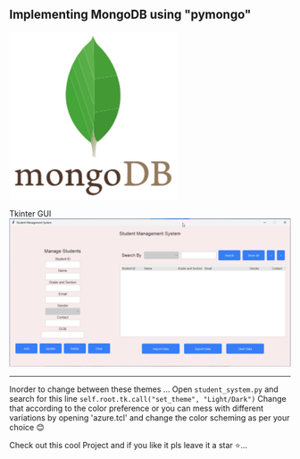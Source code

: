 Implementing MongoDB using "pymongo"
------------------------------------------------------------------------------------------------------------------------------------
<img src="https://raw.githubusercontent.com/devicons/devicon/master/icons/mongodb/mongodb-original-wordmark.svg" style="width:300px;height:300px;margin-left: auto;
  margin-right: auto;">

 

  <bold> Tkinter GUI </bold>
  <img src="bg_images/Light-Tk.png"/>


  


 ------------------------------------------------------------------------------------------------------------------------------------  
Inorder to change between these themes ... Open `student_system.py` and search for this line `self.root.tk.call("set_theme", "Light/Dark")`
Change that according to the color preference or you can mess with different variations by opening 'azure.tcl' and change the color scheming as per your choice 😊

   
 <p>Check out this cool Project and if you like it pls leave it a star ⭐... </p>
 




